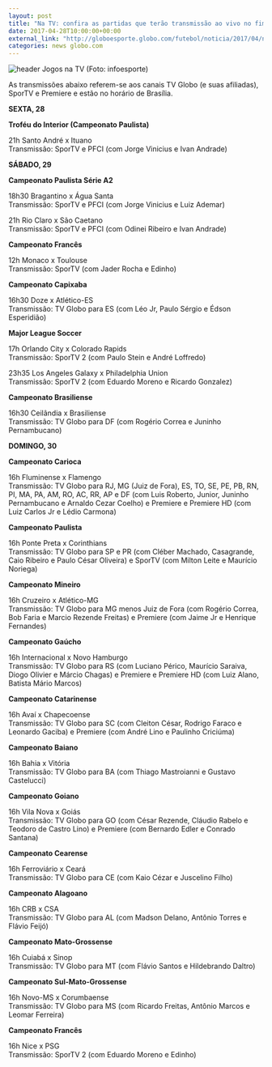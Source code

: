 ```yaml
---
layout: post
title: "Na TV: confira as partidas que terão transmissão ao vivo no fim de semana"
date: 2017-04-28T10:00:00+00:00
external_link: "http://globoesporte.globo.com/futebol/noticia/2017/04/na-tv-confira-partidas-que-terao-transmissao-ao-vivo-no-fim-de-semana.html"
categories: news globo.com
---
```

 ![header Jogos na TV (Foto: infoesporte)](http://s2.glbimg.com/qnuAu1qIFFpd2ICyfCdetEB9agI=/0x0:689x86/690x86/s.glbimg.com/es/ge/f/original/2015/03/10/header_jogos-na-tv_2.jpg "header Jogos na TV (Foto: infoesporte)")  

As transmissões abaixo referem-se aos canais TV Globo (e suas afiliadas), SporTV e Premiere e estão no horário de Brasília.  
  
**SEXTA, 28**

**Troféu do Interior (Campeonato Paulista)**

21h Santo André x Ituano  
Transmissão: SporTV e PFCI (com Jorge Vinicius e Ivan Andrade)  
  
**SÁBADO, 29**

**Campeonato Paulista Série A2**

18h30 Bragantino x Água Santa  
Transmissão: SporTV e PFCI (com Jorge Vinicius e Luiz Ademar)

21h Rio Claro x São Caetano  
Transmissão: SporTV e PFCI (com Odinei Ribeiro e Ivan Andrade)

**Campeonato Francês**

12h Monaco x Toulouse  
Transmissão: SporTV (com Jader Rocha e Edinho)  
  
**Campeonato Capixaba**

16h30 Doze x Atlético-ES  
Transmissão: TV Globo para ES (com Léo Jr, Paulo Sérgio e Édson Esperidião)

**Major League Soccer**

17h Orlando City x Colorado Rapids  
Transmissão: SporTV 2 (com Paulo Stein e André Loffredo)

23h35 Los Angeles Galaxy x Philadelphia Union  
Transmissão: SporTV 2 (com Eduardo Moreno e Ricardo Gonzalez)

**Campeonato Brasiliense**

16h30 Ceilândia x Brasiliense  
Transmissão: TV Globo para DF (com Rogério Correa e Juninho Pernambucano)  
  
**DOMINGO, 30**

**Campeonato Carioca**

16h Fluminense x Flamengo&nbsp;  
Transmissão: TV Globo para RJ, MG (Juiz de Fora), ES, TO, SE, PE, PB, RN, PI, MA, PA, AM, RO, AC, RR, AP e DF (com Luis Roberto, Junior, Juninho Pernambucano e Arnaldo Cezar Coelho) e Premiere e Premiere HD (com Luiz Carlos Jr e Lédio Carmona)  
  
**Campeonato Paulista**

16h Ponte Preta x Corinthians  
Transmissão: TV Globo para SP e PR (com Cléber Machado, Casagrande, Caio Ribeiro e Paulo César Oliveira) e SporTV (com Milton Leite e Maurício Noriega)  
  
**Campeonato Mineiro**

16h Cruzeiro x Atlético-MG  
Transmissão: TV Globo para MG menos Juiz de Fora (com Rogério Correa, Bob Faria e Marcio Rezende Freitas) e Premiere (com Jaime Jr e Henrique Fernandes)  
  
**Campeonato Gaúcho**

16h Internacional x Novo Hamburgo  
Transmissão: TV Globo para RS (com Luciano Périco, Maurício Saraiva, Diogo Olivier e Márcio Chagas) e Premiere e Premiere HD (com Luiz Alano, Batista Mário Marcos)  
  
**Campeonato Catarinense**

16h Avaí x Chapecoense  
Transmissão: TV Globo para SC (com Cleiton César, Rodrigo Faraco e Leonardo Gaciba) e Premiere (com André Lino e Paulinho Criciúma)  
  
**Campeonato Baiano**

16h Bahia x Vitória  
Transmissão: TV Globo para BA (com Thiago Mastroianni e Gustavo Castelucci)  
  
**Campeonato Goiano**

16h Vila Nova x Goiás  
Transmissão: TV Globo para GO (com César Rezende, Cláudio Rabelo e Teodoro de Castro Lino) e Premiere (com Bernardo Edler e Conrado Santana)

**Campeonato Cearense**

16h Ferroviário x Ceará  
Transmissão: TV Globo para CE (com Kaio Cézar e Juscelino Filho)

**Campeonato Alagoano**

16h CRB x CSA  
Transmissão: TV Globo para AL (com Madson Delano, Antônio Torres e Flávio Feijó)  
  
**Campeonato Mato-Grossense**

16h Cuiabá x Sinop  
Transmissão: TV Globo para MT (com Flávio Santos e Hildebrando Daltro)

**Campeonato Sul-Mato-Grossense**

16h Novo-MS x Corumbaense  
Transmissão: TV Globo para MS (com&nbsp;Ricardo Freitas,&nbsp;Antônio Marcos e Leomar Ferreira)

**Campeonato Francês**

16h Nice x PSG  
Transmissão: SporTV 2 (com Eduardo Moreno e Edinho)

